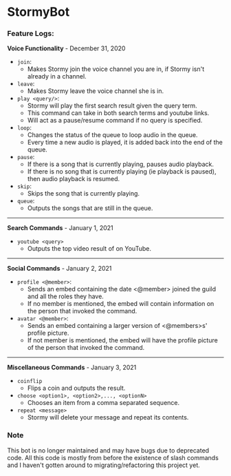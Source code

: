 # StormyBot

### **Feature Logs**:
**Voice Functionality** - December 31, 2020
* ``join``:
    * Makes Stormy join the voice channel you are in, if Stormy isn't already in a 
      channel.
* ``leave``:
    * Makes Stormy leave the voice channel she is in.
* ``play <query/>``:
    * Stormy will play the first search result given the query term.
    * This command can take in both search terms and youtube links.
    * Will act as a pause/resume command if no query is specified.
* ``loop``:
    * Changes the status of the queue to loop audio in the queue.
    * Every time a new audio is played, it is added back into the end of the queue.
* ``pause``:
    * If there is a song that is currently playing, pauses audio playback.
    * If there is no song that is currently playing (ie playback is paused), then audio
      playback is resumed.
* ``skip``:
    * Skips the song that is currently playing.
*  ``queue``:
    * Outputs the songs that are still in the queue.
---
**Search Commands** - January 1, 2021
* ``youtube <query>``
    * Outputs the top video result of <query> on YouTube.
---
**Social Commands** - January 2, 2021
* ``profile <@member>``:
    * Sends an embed containing the date <@member> joined the guild and all the roles they
    have.
    * If no member is mentioned, the embed will contain information on the person that
    invoked the command.
* ``avatar <@member>``:
    * Sends an embed containing a larger version of <@members>s' profile picture.
    * If not member is mentioned, the embed will have the profile picture of the person
    that invoked the command.
---
**Miscellaneous Commands** - January 3, 2021
* ``coinflip``
    * Flips a coin and outputs the result.
* ``choose <option1>, <option2>,..., <optionN>``
    * Chooses an item from a comma separated sequence.
* ``repeat <message>``
    * Stormy will delete your message and repeat its contents.

### Note
This bot is no longer maintained and may have bugs due to deprecated code. All this code is mostly from before the existence of slash commands and I haven't gotten around to migrating/refactoring this project yet.
